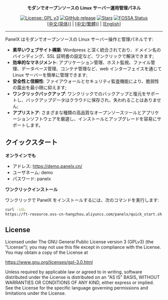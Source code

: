 <p align="center"><b>モダンでオープンソースの Linux サーバー運用管理パネル</b></p>
<p align="center">
 <a href="https://www.gnu.org/licenses/gpl-3.0.html"><img src="https://shields.io/github/license/icoller/panelx?color=%231890FF" alt="License: GPL v3"></a>
  <a href="https://github.com/icoller/panelx/releases"><img src="https://img.shields.io/github/v/release/icoller/panelx" alt="GitHub release"></a>
  <a href="https://github.com/icoller/panelx"><img src="https://img.shields.io/github/stars/icoller/panelx?color=%231890FF&style=flat-square" alt="Stars"></a>
  <a href="https://app.fossa.com/projects/git%2Bgithub.com%2Ficoller%2Fpanelx?ref=badge_shield"><img src="https://app.fossa.com/api/projects/git%2Bgithub.com%2Ficoller%2Fpanelx.svg?type=shield" alt="FOSSA Status"></a><br>
  [<a href="../README.md">中文(简体)</a>] | [<a href="README_TW.md">中文(繁體)</a>] | [<a href="README_EN.md">English</a>]
</p>

------------------------------

PanelX はモダンでオープンソースの Linux サーバー操作と管理パネルです:

- **素早いウェブサイト構築**: Wordpress と深く統合されており、ドメイン名のバインディング、SSL 証明書の設定など、ワンクリックで解決できます;
- **効率的なマネジメント**: アプリケーション管理、ホスト監視、ファイル管理、データベース管理、コンテナ管理など、web インターフェイスを通じて Linux サーバーを簡単に管理できます;
- **安全性と信頼性**: ファイアウォールとセキュリティ監査機能により、脆弱性の露出を最小限に抑えます;
- **ワンクリックバックアップ**: ワンクリックでのバックアップと復元をサポートし、バックアップデータはクラウドに保存され、失われることはありません;
- **アプリストア**: さまざまな種類の高品質なオープンソースツールとアプリケーションソフトウェアを厳選し、インストールとアップグレードを容易にサポートします。

## クイックスタート

**オンラインでも**

- アドレス: <https://demo.panelx.cn/>
- ユーザネーム: demo
- パスワード: panelx

**ワンクリックインストール**

ワンクリックで PanelX をインストールするには、次のコマンドを実行します:

```sh
curl -sSL 
https://ft-resource.oss-cn-hangzhou.aliyuncs.com/panelx/quick_start.sh -o quick_start.sh && sudo bash quick_start.sh
```

## License

Licensed under The GNU General Public License version 3 (GPLv3)  (the "License"); you may not use this file except in compliance with the License. You may obtain a copy of the License at

<https://www.gnu.org/licenses/gpl-3.0.html>

Unless required by applicable law or agreed to in writing, software distributed under the License is distributed on an "AS IS" BASIS, WITHOUT WARRANTIES OR CONDITIONS OF ANY KIND, either express or implied. See the License for the specific language governing permissions and limitations under the License.
